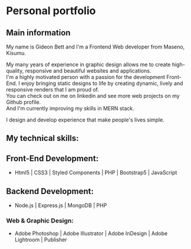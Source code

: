 # Personal portfolio 

##  Main information

My name is Gideon Bett and I'm a Frontend Web developer from Maseno, Kisumu.

My many years of experience in  graphic design allows me to create high-quality, responsive and beautiful websites and applications.\
I'm a highly motivated person with a passion for the development Front-End. I enjoy bringing static designs to life by creating dynamic, lively and responsive renders that I am proud of.\
You can check out on me on linkedin and see more web projects on my Github profile.\
And I'm currently improving my skills in MERN stack.

I design and develop experience that make people's lives simple.

## My technical skills: 

## Front-End Development:
- Html5 | CSS3 | Styled Components | PHP | Bootstrap5 | JavaScript 

## Backend Development:
- Node.js | Express.js | MongoDB | PHP

### Web & Graphic Design: 
- Adobe Photoshop | Adobe Illustrator | Adobe InDesign | Adobe Lightroom | Publisher
